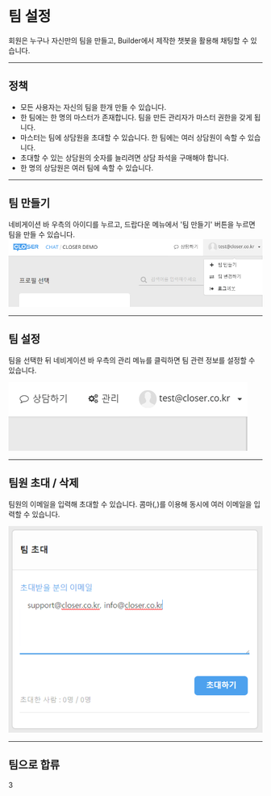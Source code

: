 # 팀 설정

회원은 누구나 자신만의 팀을 만들고, Builder에서 제작한 챗봇을 활용해 채팅할 수 있습니다.

---

## 정책

* 모든 사용자는 자신의 팀을 한개 만들 수 있습니다.
* 한 팀에는 한 명의 마스터가 존재합니다. 팀을 만든 관리자가 마스터 권한을 갖게 됩니다.
* 마스터는 팀에 상담원을 초대할 수 있습니다. 한 팀에는 여러 상담원이 속할 수 있습니다.
* 초대할 수 있는 상담원의 숫자를 늘리려면 상담 좌석을 구매해야 합니다.
* 한 명의 상담원은 여러 팀에 속할 수 있습니다.

---

## 팀 만들기

네비게이션 바 우측의 아이디를 누르고, 드랍다운 메뉴에서 '팀 만들기' 버튼을 누르면 팀을 만들 수 있습니다.![](/assets/chat_dropdown_menu.png)

---

## 팀 설정

팀을 선택한 뒤 네비게이션 바 우측의 관리 메뉴를 클릭하면 팀 관련 정보를 설정할 수 있습니다.

![](/assets/team_setting.png)

---

## 팀원 초대 / 삭제

팀원의 이메일을 입력해 초대할 수 있습니다. 콤마\(,\)를 이용해 동시에 여러 이메일을 입력할 수 있습니다.

![](/assets/inviting_team_member.png)

---

## 팀으로 합류

3

